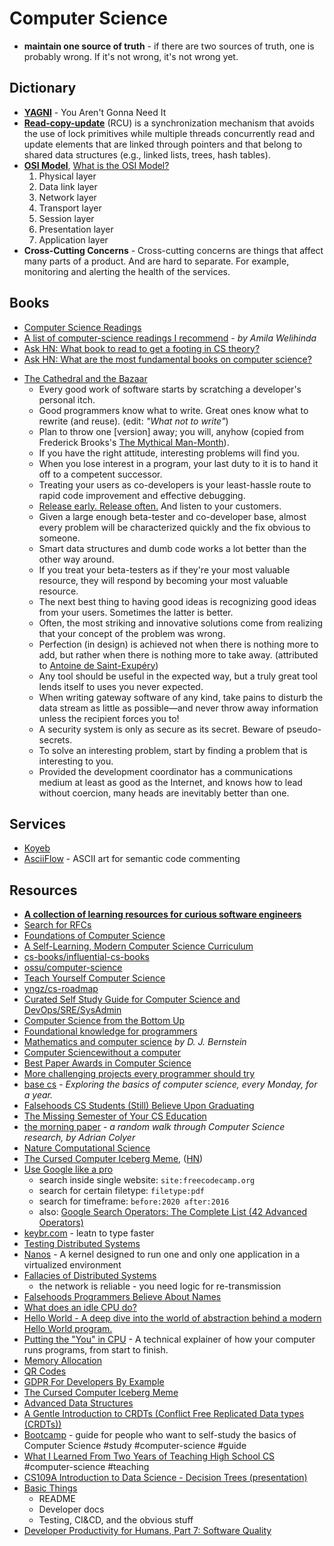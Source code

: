 # Computer Science


- **maintain one source of truth** - if there are two sources of truth, one is probably wrong. If it's not wrong, it's not wrong yet. 

## Dictionary

- [**YAGNI**](https://wiki.c2.com/?YouArentGonnaNeedIt) - You Aren't Gonna Need It
- [**Read-copy-update**](https://en.wikipedia.org/wiki/Read-copy-update) (RCU) is a synchronization mechanism that avoids the use of lock primitives while multiple threads concurrently read and update elements that are linked through pointers and that belong to shared data structures (e.g., linked lists, trees, hash tables).
- [**OSI Model**](https://en.wikipedia.org/wiki/OSI_model), [What is the OSI Model?](https://www.cloudflare.com/en-gb/learning/ddos/glossary/open-systems-interconnection-model-osi/)
  1. Physical layer
  2. Data link layer
  3. Network layer
  4. Transport layer
  5. Session layer
  6. Presentation layer
  7. Application layer
- **Cross-Cutting Concerns** - Cross-cutting concerns are things that affect many parts of a product. And are hard to separate. For example, monitoring and alerting the health of the services.

## Books

* [Computer Science Readings](https://github.com/erikgrinaker/readings)
* [A list of computer-science readings I recommend](https://github.com/amilajack/reading) - _by Amila Welihinda_
* [Ask HN: What book to read to get a footing in CS theory?](https://news.ycombinator.com/item?id=20729252)
* [Ask HN: What are the most fundamental books on computer science?](https://news.ycombinator.com/item?id=21311302)
- [The Cathedral and the Bazaar](https://en.wikipedia.org/wiki/The_Cathedral_and_the_Bazaar)
  - Every good work of software starts by scratching a developer's personal itch.
  - Good programmers know what to write. Great ones know what to rewrite (and reuse). (edit: _"What not to write"_)
  - Plan to throw one [version] away; you will, anyhow (copied from Frederick Brooks's [The Mythical Man-Month](https://en.wikipedia.org/wiki/The_Mythical_Man-Month)).
  - If you have the right attitude, interesting problems will find you.
  - When you lose interest in a program, your last duty to it is to hand it off to a competent successor.
  - Treating your users as co-developers is your least-hassle route to rapid code improvement and effective debugging.
  - [Release early. Release often.](https://en.wikipedia.org/wiki/Release_early,_release_often) And listen to your customers.
  - Given a large enough beta-tester and co-developer base, almost every problem will be characterized quickly and the fix obvious to someone.
  - Smart data structures and dumb code works a lot better than the other way around.
  - If you treat your beta-testers as if they're your most valuable resource, they will respond by becoming your most valuable resource.
  - The next best thing to having good ideas is recognizing good ideas from your users. Sometimes the latter is better.
  - Often, the most striking and innovative solutions come from realizing that your concept of the problem was wrong.
  - Perfection (in design) is achieved not when there is nothing more to add, but rather when there is nothing more to take away. (attributed to [Antoine de Saint-Exupéry](https://en.wikipedia.org/wiki/Antoine_de_Saint-Exup%C3%A9ry))
  - Any tool should be useful in the expected way, but a truly great tool lends itself to uses you never expected.
  - When writing gateway software of any kind, take pains to disturb the data stream as little as possible—and never throw away information unless the recipient forces you to!
  - A security system is only as secure as its secret. Beware of pseudo-secrets.
  - To solve an interesting problem, start by finding a problem that is interesting to you.
  - Provided the development coordinator has a communications medium at least as good as the Internet, and knows how to lead without coercion, many heads are inevitably better than one.

## Services

- [Koyeb](https://www.koyeb.com)
- [AsciiFlow](https://asciiflow.com/#/) - ASCII art for semantic code commenting

## Resources

- [**A collection of learning resources for curious software engineers**](https://github.com/charlax/professional-programming)
- [Search for RFCs](https://rfc.fyi)
- [Foundations of Computer Science](http://infolab.stanford.edu/~ullman/focs.html)
- [A Self-Learning, Modern Computer Science Curriculum](https://functionalcs.github.io/curriculum/#org71f231a)
- [cs-books/influential-cs-books](https://github.com/cs-books/influential-cs-books#readme)
- [ossu/computer-science](https://github.com/ossu/computer-science#readme)
- [Teach Yourself Computer Science](https://teachyourselfcs.com/)
- [yngz/cs-roadmap](https://github.com/yngz/cs-roadmap#readme)
- [Curated Self Study Guide for Computer Science and DevOps/SRE/SysAdmin](https://sharjeelsayed.github.io/selfupgradeitprof.txt)
- [Computer Science from the Bottom Up](https://www.bottomupcs.com/)
- [Foundational knowledge for programmers](https://github.com/err0r500/foundational-knowledge-for-programmers)
- [Mathematics and computer science](notion://www.notion.so/matousdz/cr.yp.to/djb.html) _by D. J. Bernstein_
- [Computer Sciencewithout a computer](https://csunplugged.org/en/)
- [Best Paper Awards in Computer Science](https://jeffhuang.com/best_paper_awards/)
- [More challenging projects every programmer should try](https://web.eecs.utk.edu/~azh/blog/morechallengingprojects.html)
- [base cs](https://medium.com/basecs) - *Exploring the basics of computer science, every Monday, for a year.*
- [Falsehoods CS Students (Still) Believe Upon Graduating](https://www.netmeister.org/blog/cs-falsehoods.html)
- [The Missing Semester of Your CS Education](https://missing.csail.mit.edu/)
- [the morning paper](https://blog.acolyer.org/) - *a random walk through Computer Science research, by Adrian Colyer*
- [Nature Computational Science](https://www.nature.com/natcomputsci)
- [The Cursed Computer Iceberg Meme](https://suricrasia.online/iceberg/), ([HN](https://news.ycombinator.com/item?id=26766722))
- [Use Google like a pro](https://markodenic.com/use-google-like-a-pro/)
  - search inside single website: `site:freecodecamp.org`
  - search for certain filetype: `filetype:pdf`
  - search for timeframe: `before:2020 after:2016`
  - also: [Google Search Operators: The Complete List (42 Advanced Operators)](https://ahrefs.com/blog/google-advanced-search-operators/)
- [keybr.com](https://www.keybr.com/) - leatn to type faster
- [Testing Distributed Systems](https://asatarin.github.io/testing-distributed-systems/)
- [Nanos](https://github.com/nanovms/nanos/) - A kernel designed to run one and only one application in a virtualized environment
- [Fallacies of Distributed Systems](https://architecturenotes.co/fallacies-of-distributed-systems/)
  - the network is reliable - you need logic for re-transmission
- [Falsehoods Programmers Believe About Names](https://www.kalzumeus.com/2010/06/17/falsehoods-programmers-believe-about-names/)
- [What does an idle CPU do?](https://manybutfinite.com/post/what-does-an-idle-cpu-do/)
- [Hello World - A deep dive into the world of abstraction behind a modern Hello World program.](https://thecoder08.github.io/hello-world.html)
- [Putting the "You" in CPU](https://github.com/hackclub/putting-the-you-in-cpu) - A technical explainer of how your computer runs programs, from start to finish.
- [Memory Allocation](https://samwho.dev/memory-allocation/)
- [QR Codes](https://typefully.com/DanHollick/qr-codes-T7tLlNi)
- [GDPR For Developers By Example](https://getparthenon.com/blog/gdpr-for-developers-by-example/)
- [The Cursed Computer Iceberg Meme](https://suricrasia.online/iceberg/)
- [Advanced Data Structures](https://courses.csail.mit.edu/6.851/spring21/lectures/)
- [A Gentle Introduction to CRDTs (Conflict Free Replicated Data types (CRDTs))](https://vlcn.io/blog/gentle-intro-to-crdts.html)
- [Bootcamp](https://github.com/Lesabotsy/bootcamp) - guide for people who want to self-study the basics of Computer Science #study #computer-science #guide
- [What I Learned From Two Years of Teaching High School CS](https://blog.charliemeyer.co/what-i-learned-from-two-years-of-teaching-high-school-cs/) #computer-science #teaching
- [CS109A Introduction to Data Science - Decision Trees (presentation)](https://harvard-iacs.github.io/2019-CS109A/lectures/lecture15/presentation/Lecture15_Decision_Trees.pdf)
- [Basic Things](https://matklad.github.io/2024/03/22/basic-things.html)
  - README
  - Developer docs
  - Testing, CI&CD, and the obvious stuff
- [Developer Productivity for Humans, Part 7: Software Quality](https://ieeexplore.ieee.org/document/10372494)
